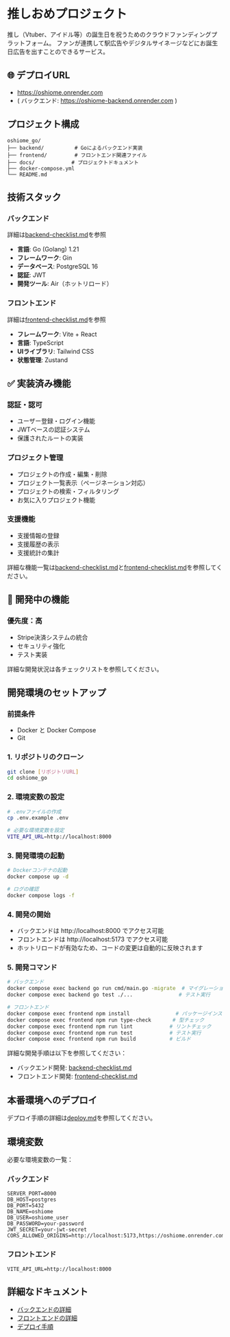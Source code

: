 # 推しおめプロジェクト
推し（Vtuber、アイドル等）の誕生日を祝うためのクラウドファンディングプラットフォーム。
ファンが連携して駅広告やデジタルサイネージなどにお誕生日広告を出すことのできるサービス。

## 🌐 デプロイURL
- https://oshiome.onrender.com
- ( バックエンド: https://oshiome-backend.onrender.com )

## プロジェクト構成
```
oshiome_go/
├── backend/          # Goによるバックエンド実装
├── frontend/         # フロントエンド関連ファイル
├── docs/            # プロジェクトドキュメント
├── docker-compose.yml
└── README.md
```

## 技術スタック

### バックエンド
詳細は[backend-checklist.md](./docs/backend-checklist.md)を参照
- **言語**: Go (Golang) 1.21
- **フレームワーク**: Gin
- **データベース**: PostgreSQL 16
- **認証**: JWT
- **開発ツール**: Air（ホットリロード）

### フロントエンド
詳細は[frontend-checklist.md](./docs/frontend-checklist.md)を参照
- **フレームワーク**: Vite + React
- **言語**: TypeScript
- **UIライブラリ**: Tailwind CSS
- **状態管理**: Zustand

## ✅ 実装済み機能

### 認証・認可
- ユーザー登録・ログイン機能
- JWTベースの認証システム
- 保護されたルートの実装

### プロジェクト管理
- プロジェクトの作成・編集・削除
- プロジェクト一覧表示（ページネーション対応）
- プロジェクトの検索・フィルタリング
- お気に入りプロジェクト機能

### 支援機能
- 支援情報の登録
- 支援履歴の表示
- 支援統計の集計

詳細な機能一覧は[backend-checklist.md](./docs/backend-checklist.md)と[frontend-checklist.md](./docs/frontend-checklist.md)を参照してください。

## 🔄 開発中の機能

### 優先度：高
- Stripe決済システムの統合
- セキュリティ強化
- テスト実装

詳細な開発状況は各チェックリストを参照してください。

## 開発環境のセットアップ

### 前提条件
- Docker と Docker Compose
- Git

### 1. リポジトリのクローン
```bash
git clone [リポジトリURL]
cd oshiome_go
```

### 2. 環境変数の設定
```bash
# .envファイルの作成
cp .env.example .env

# 必要な環境変数を設定
VITE_API_URL=http://localhost:8000
```

### 3. 開発環境の起動
```bash
# Dockerコンテナの起動
docker compose up -d

# ログの確認
docker compose logs -f
```

### 4. 開発の開始
- バックエンドは http://localhost:8000 でアクセス可能
- フロントエンドは http://localhost:5173 でアクセス可能
- ホットリロードが有効なため、コードの変更は自動的に反映されます

### 5. 開発コマンド
```bash
# バックエンド
docker compose exec backend go run cmd/main.go -migrate  # マイグレーション実行
docker compose exec backend go test ./...               # テスト実行

# フロントエンド
docker compose exec frontend npm install               # パッケージインストール
docker compose exec frontend npm run type-check       # 型チェック
docker compose exec frontend npm run lint            # リントチェック
docker compose exec frontend npm run test            # テスト実行
docker compose exec frontend npm run build           # ビルド
```

詳細な開発手順は以下を参照してください：
- バックエンド開発: [backend-checklist.md](./docs/backend-checklist.md#開発環境のセットアップ)
- フロントエンド開発: [frontend-checklist.md](./docs/frontend-checklist.md#開発環境のセットアップ)

## 本番環境へのデプロイ
デプロイ手順の詳細は[deploy.md](./docs/deploy.md)を参照してください。

## 環境変数
必要な環境変数の一覧：

### バックエンド
```
SERVER_PORT=8000
DB_HOST=postgres
DB_PORT=5432
DB_NAME=oshiome
DB_USER=oshiome_user
DB_PASSWORD=your-password
JWT_SECRET=your-jwt-secret
CORS_ALLOWED_ORIGINS=http://localhost:5173,https://oshiome.onrender.com
```

### フロントエンド
```
VITE_API_URL=http://localhost:8000
```

## 詳細なドキュメント
- [バックエンドの詳細](./docs/backend-checklist.md)
- [フロントエンドの詳細](./docs/frontend-checklist.md)
- [デプロイ手順](./docs/deploy.md)


